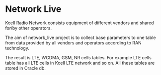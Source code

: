 # Network Live

Kcell Radio Network consists equipment of different vendors and shared for/by other operators.

The aim of network_live project is to collect base parameters to one table from data provided
by all vendors and operators according to RAN technology.

The result is LTE, WCDMA, GSM, NR cells tables. For example LTE cells table has all LTE cells
in Kcell LTE network and so on. All these tables are stored in Oracle db.
